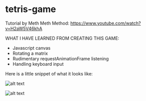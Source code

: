 # tetris-game
Tutorial by Meth Meth Method: https://www.youtube.com/watch?v=H2aW5V46khA

WHAT I HAVE LEARNED FROM CREATING THIS GAME:
* Javascript canvas
* Rotating a matrix
* Rudimentary requestAnimationFrame listening
* Handling keyboard input

Here is a little snippet of what it looks like: 

![alt text](https://phungxuanton.github.io/tetris-game/tetris1.png)

![alt text](https://phungxuanton.github.io/tetris-game/tetris2.png)
